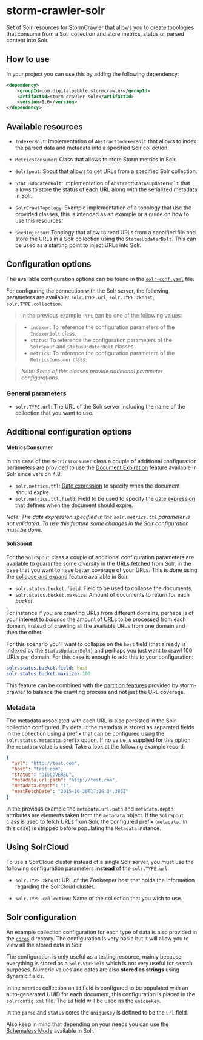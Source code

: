 storm-crawler-solr
==================

Set of Solr resources for StormCrawler that allows you to create topologies that consume from a Solr collection and store metrics, status or parsed content into Solr.

## How to use

In your project you can use this by adding the following dependency:

```xml
<dependency>
    <groupId>com.digitalpebble.stormcrawler</groupId>
    <artifactId>storm-crawler-solr</artifactId>
    <version>1.6</version>
</dependency>
```

## Available resources

* `IndexerBolt`: Implementation of `AbstractIndexerBolt` that allows to index the parsed data and metadata into a specified Solr collection.

* `MetricsConsumer`: Class that allows to store Storm metrics in Solr.

* `SolrSpout`: Spout that allows to get URLs from a specified Solr collection.

* `StatusUpdaterBolt`: Implementation of `AbstractStatusUpdaterBolt` that allows to store the status of each URL along with the serialized metadata in Solr.

* `SolrCrawlTopology`: Example implementation of a topology that use the provided classes, this is intended as an example or a guide on how to use this resources.

* `SeedInjector`: Topology that allow to read URLs from a specified file and store the URLs in a Solr collection using the `StatusUpdaterBolt`. This can be used as a starting point to inject URLs into Solr.

## Configuration options

The available configuration options can be found in the [`solr-conf.yaml`](solr-conf.yaml) file.

For configuring the connection with the Solr server, the following parameters are available: `solr.TYPE.url`, `solr.TYPE.zkhost`, `solr.TYPE.collection`.

> In the previous example `TYPE` can be one of the following values:

> * `indexer`: To reference the configuration parameters of the `IndexerBolt` class.
> * `status`: To reference the configuration parameters of the `SolrSpout` and `StatusUpdaterBolt` classes.
> * `metrics`: To reference the configuration parameters of the `MetricsConsumer` class.

> *Note: Some of this classes provide additional parameter configurations.*

### General parameters

* `solr.TYPE.url`: The URL of the Solr server including the name of the collection that you want to use.

## Additional configuration options

#### MetricsConsumer

In the case of the `MetricsConsumer` class a couple of additional configuration parameters are provided to use the [Document Expiration](https://lucidworks.com/blog/document-expiration/) feature available in Solr since version 4.8.

* `solr.metrics.ttl`: [Date expression](https://cwiki.apache.org/confluence/display/solr/Working+with+Dates) to specify when the document should expire.
* `solr.metrics.ttl.field`: Field to be used to specify the [date expression](https://cwiki.apache.org/confluence/display/solr/Working+with+Dates) that defines when the document should expire.

*Note: The date expression specified in the `solr.metrics.ttl` parameter is not validated. To use this feature some changes in the Solr configuration must be done.*

#### SolrSpout

For the `SolrSpout` class a couple of additional configuration parameters are available to guarantee some *diversity* in the URLs fetched from Solr, in the case that you want to have better coverage of your URLs. This is done using the [collapse and expand](https://cwiki.apache.org/confluence/display/solr/Collapse+and+Expand+Results) feature available in Solr.

* `solr.status.bucket.field`: Field to be used to collapse the documents.
* `solr.status.bucket.maxsize`: Amount of documents to return for each *bucket*.

For instance if you are crawling URLs from different domains, perhaps is of your interest to *balance* the amount of URLs to be processed from each domain, instead of crawling all the available URLs from one domain and then the other.

For this scenario you'll want to collapse on the `host` field (that already is indexed by the `StatusUpdaterBolt`) and perhaps you just want to crawl 100 URLs per domain. For this case is enough to add this to your configuration:

```yaml
solr.status.bucket.field: host
solr.status.bucket.maxsize: 100
```

This feature can be combined with the [partition features](https://github.com/DigitalPebble/storm-crawler/wiki/Configuration#fetching-and-partitioning) provided by storm-crawler to balance the crawling process and not just the URL coverage.

### Metadata

The metadata associated with each URL is also persisted in the Solr collection configured. By default the metadata is stored as separated fields in the collection using a prefix that can be configured using the `solr.status.metadata.prefix` option. If no value is supplied for this option the `metadata` value is used. Take a look at the following example record:

```json
{
  "url": "http://test.com",
  "host": "test.com",
  "status": "DISCOVERED",
  "metadata.url.path": "http://test.com",
  "metadata.depth": "1",
  "nextFetchDate": "2015-10-30T17:26:34.386Z"
}
```

In the previous example the `metadata.url.path` and `metadata.depth` attributes are elements taken from the `metadata` object. If the `SolrSpout` class is used to fetch URLs from Solr, the configured prefix (`metadata.` in this case) is stripped before populating the `Metadata` instance.

## Using SolrCloud

To use a SolrCloud cluster instead of a single Solr server, you must use the following configuration parameters **instead** of the `solr.TYPE.url`:

* `solr.TYPE.zkhost`: URL of the Zookeeper host that holds the information regarding the SolrCloud cluster.

* `solr.TYPE.collection`: Name of the collection that you wish to use.

## Solr configuration

An example collection configuration for each type of data is also provided in the [`cores`](cores) directory. The configuration is very basic but it will allow you to view all the stored data in Solr.

The configuration is only useful as a testing resource, mainly because everything is stored as a `Solr.StrField` which is not very useful for search purposes. Numeric values and dates are also **stored as strings** using dynamic fields.

In the `metrics` collection an `id` field is configured to be populated with an auto-generated UUID for each document, this configuration is placed in the `solrconfig.xml` file. The `id` field will be used as the `uniqueKey`.

In the `parse` and `status` cores the `uniqueKey` is defined to be the `url` field.

Also keep in mind that depending on your needs you can use the [Schemaless Mode](https://cwiki.apache.org/confluence/display/solr/Schemaless+Mode) available in Solr.
